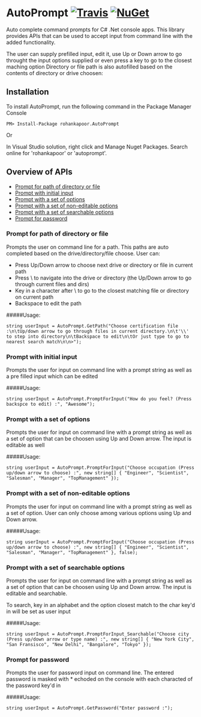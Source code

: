 # AutoPrompt [![Travis](https://img.shields.io/travis/rohankapoor/AutoPrompt.svg)](https://travis-ci.org/rohankapoor/AutoPrompt) [![NuGet](https://img.shields.io/nuget/v/rohankapoor.AutoPrompt.svg)](https://www.nuget.org/packages/rohankapoor.AutoPrompt)

Auto complete command prompts for C# .Net console apps. This library provides APIs that can be used to accept input from command line with the added functionality.

The user can supply prefilled input, edit it, use Up or Down arrow to go throught the input options supplied or even press a key to go to the closest maching option
Directory or file path is also autofilled based on the contents of directory or drive choosen:

## Installation

To install AutoPrompt, run the following command in the Package Manager Console

```
PM> Install-Package rohankapoor.AutoPrompt
```

Or

In Visual Studio solution, right click and Manage Nuget Packages. Search online for 'rohankapoor' or 'autoprompt'.

## Overview of APIs

  * [Prompt for path of directory or file](#prompt-for-path-of-directory-or-file)
  * [Prompt with initial input](#prompt-with-initial-input)
  * [Prompt with a set of options](#prompt-with-a-set-of-options)
  * [Prompt with a set of non-editable options](#prompt-with-a-set-of-non-editable-options)
  * [Prompt with a set of searchable options](#prompt-with-a-set-of-searchable-options)
  * [Prompt for password](#prompt-for-password)
  

### Prompt for path of directory or file

Prompts the user on command line for a path. This paths are auto completed based on the drive/directory/file choose.
User can:
- Press Up/Down arrow to choose next drive or directory or file in current path
- Press \ to navigate into the drive or directory (the Up/Down arrow to go through current files and dirs)
- Key in a character after \ to go to the closest matching file or directory on current path
- Backspace to edit the path

#####Usage:
```
string userInput = AutoPrompt.GetPath("Choose certification file :\n\tUp/down arrow to go through files in current directory.\n\t'\\' to step into directory\n\tBackspace to edit\n\tOr just type to go to nearest search match\n\n>");
```

### Prompt with initial input

Prompts the user for input on command line with a prompt string as well as a pre filled input which can be edited

#####Usage:
```
string userInput = AutoPrompt.PromptForInput("How do you feel? (Press backspce to edit) :", "Awesome");
```



### Prompt with a set of options

Prompts the user for input on command line with a prompt string as well as a set of option that can be choosen using Up and Down arrow. The input is editable as well

#####Usage:
```
string userInput = AutoPrompt.PromptForInput("Choose occupation (Press up/down arrow to choose) :", new string[] { "Engineer", "Scientist", "Salesman", "Manager", "TopManagement" });
```

### Prompt with a set of non-editable options

Prompts the user for input on command line with a prompt string as well as a set of option. User can only choose among various options using Up and Down arrow. 

#####Usage:
```
string userInput = AutoPrompt.PromptForInput("Choose occupation (Press up/down arrow to choose) :", new string[] { "Engineer", "Scientist", "Salesman", "Manager", "TopManagement" }, false);
```


### Prompt with a set of searchable options

Prompts the user for input on command line with a prompt string as well as a set of option that can be choosen using Up and Down arrow. The input is editable and searchable.

To search, key in an alphabet and the option closest match to the char key'd in will be set as user input

#####Usage:
```
string userInput = AutoPrompt.PromptForInput_Searchable("Choose city (Press up/down arrow or type name) :", new string[] { "New York City", "San Fransisco", "New Delhi", "Bangalore", "Tokyo" });
```


### Prompt for password

Prompts the user for password input on command line. The entered password is masked with * echoded on the console with each characted of the password key'd in

#####Usage:
```
string userInput = AutoPrompt.GetPassword("Enter password :");
```


